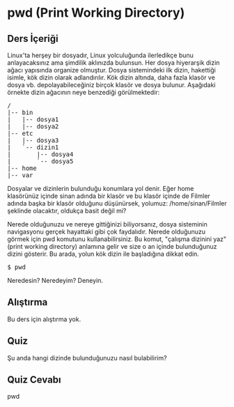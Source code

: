 # pwd (Print Working Directory)

## Ders İçeriği

Linux'ta herşey bir dosyadır, Linux yolculuğunda ilerledikçe bunu anlayacaksınız ama şimdilik aklınızda bulunsun. Her dosya hiyerarşik dizin ağacı yapısında organize olmuştur. Dosya sistemindeki ilk dizin, hakettiği isimle, kök dizin olarak adlandırılır. Kök dizin altında, daha fazla klasör ve dosya vb. depolayabileceğiniz birçok klasör ve dosya bulunur. Aşağıdaki örnekte dizin ağacının neye benzediği görülmektedir:

<pre>/
|-- bin
|   |-- dosya1
|   |-- dosya2
|-- etc
|   |-- dosya3
|   `-- dizin1
|       |-- dosya4
|       `-- dosya5
|-- home
|-- var
</pre>

Dosyalar ve dizinlerin bulunduğu konumlara yol denir. Eğer home klasörünüz içinde sinan adında bir klasör ve bu klasör içinde de Filmler adında başka bir klasör olduğunu düşünürsek, yolumuz: /home/sinan/Filmler şeklinde olacaktır, oldukça basit değil mi?

Nerede olduğunuzu ve nereye gittiğinizi biliyorsanız, dosya sisteminin navigasyonu gerçek hayattaki gibi çok faydalıdır. Nerede olduğunuzu görmek için pwd komutunu kullanabilirsiniz. Bu komut, "çalışma dizinini yaz" (print working directory) anlamına gelir ve size o an içinde bulunduğunuz dizini gösterir. Bu arada, yolun kök dizin ile başladığına dikkat edin.

<pre>$ pwd</pre>

Neredesin? Neredeyim? Deneyin.

## Alıştırma

Bu ders için alıştırma yok.

## Quiz

Şu anda hangi dizinde bulunduğunuzu nasıl bulabilirim?

## Quiz Cevabı

pwd